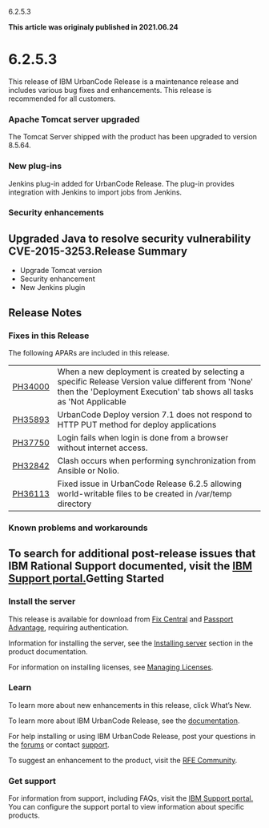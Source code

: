 





6.2.5.3

**This article was originaly published in 2021.06.24**


6.2.5.3
=======




This release of IBM UrbanCode Release is a maintenance release and includes various bug fixes and enhancements. This release is recommended for all customers.

### Apache Tomcat server upgraded



The Tomcat Server shipped with the product has been upgraded to version 8.5.64.

### New plug-ins


Jenkins plug-in added for UrbanCode Release. The plug-in provides integration with Jenkins to import jobs from Jenkins.

### Security enhancements


Upgraded Java to resolve security vulnerability CVE-2015-3253.Release Summary
---------------

  
* Upgrade Tomcat version
* Security enhancement
* New Jenkins plugin

Release Notes
-------------

  
### Fixes in this Release


The following APARs are included in this release. 


|  |  |
| --- | --- |
| [PH34000](http://www.ibm.com/support/docview.wss?uid=swg1PH34000) | When a new deployment is created by selecting a specific Release Version value different from 'None' then the 'Deployment Execution' tab shows all tasks as 'Not Applicable |
| [PH35893](http://www.ibm.com/support/docview.wss?uid=swg1PH35893) | UrbanCode Deploy version 7.1 does not respond to HTTP PUT method for deploy applications |
| [PH37750](http://www.ibm.com/support/docview.wss?uid=swg1PH37750) | Login fails when login is done from a browser without internet access. |
| [PH32842](http://www.ibm.com/support/docview.wss?uid=swg1PH32842) | Clash occurs when performing synchronization from Ansible or Nolio. |
| [PH36113](http://www.ibm.com/support/docview.wss?uid=swg1PH36113) | Fixed issue in UrbanCode Release 6.2.5 allowing world-writable files to be created in /var/temp directory |


  

### Known problems and workarounds


To search for additional post-release issues that IBM Rational Support documented, visit the [IBM Support portal.](https://www-947.ibm.com/support/entry/myportal/support?brandind=Rational)Getting Started
---------------

  
### Install the server


This release is available for download from [Fix Central](https://www-945.ibm.com/support/fixcentral/swg/selectFixes?parent=ibm%7ERational&product=ibm/Rational/UrbanCode+Release&release=All&platform=All&function=all&source=fc) and [Passport Advantage](https://www.ibm.com/software/passportadvantage/), requiring authentication.



Information for installing the server, see the [Installing server](http://www-01.ibm.com/support/knowledgecenter/SS4GCC_6.2.5/com.ibm.urelease.doc/topics/install_ov.html) section in the product documentation.

For information on installing licenses, see [Managing Licenses](https://www.ibm.com/support/knowledgecenter/SS4GCC_6.2.5/com.ibm.urelease.doc/topics/licenseManage.html).

### Learn


To learn more about new enhancements in this release, click What’s New.

To learn more about IBM UrbanCode Release, see the [documentation](http://www-01.ibm.com/support/knowledgecenter/SS4GCC_6.2.5/com.ibm.urelease.doc/ucr_version_welcome.html).

For help installing or using IBM UrbanCode Release, post your questions in the [forums](https://developer.ibm.com/answers?community=urbancode) or contact [support](http://www-947.ibm.com/support/entry/portal/support?brandind=Rational).

To suggest an enhancement to the product, visit the [RFE Community](http://www.ibm.com/developerworks/rfe/execute?use_case=submitRfe).

### Get support


For information from support, including FAQs, visit the [IBM Support portal.](https://www.ibm.com/support/home) You can configure the support portal to view information about specific products.




